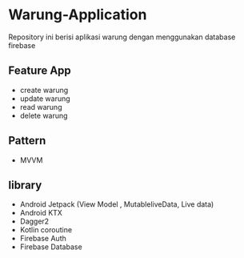 # Warung-Application
Repository ini berisi aplikasi warung dengan menggunakan database firebase
## Feature App
- create warung
- update warung
- read warung
- delete warung
## Pattern
- MVVM
## library
- Android Jetpack (View Model , MutableliveData, Live data)
- Android KTX
- Dagger2
- Kotlin coroutine
- Firebase Auth
- Firebase Database

 
